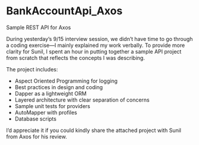 # BankAccountApi_Axos
Sample REST API for Axos

During yesterday’s 9/15 interview session, we didn’t have time to go through a coding exercise—I mainly explained my work verbally. To provide more clarity for Sunil, I spent an hour in putting together a sample API project from scratch that reflects the concepts I was describing.

The project includes:

- Aspect Oriented Programming for logging
- Best practices in design and coding
- Dapper as a lightweight ORM
- Layered architecture with clear separation of concerns
- Sample unit tests for providers
- AutoMapper with profiles
- Database scripts

I’d appreciate it if you could kindly share the attached project with Sunil from Axos for his review.
